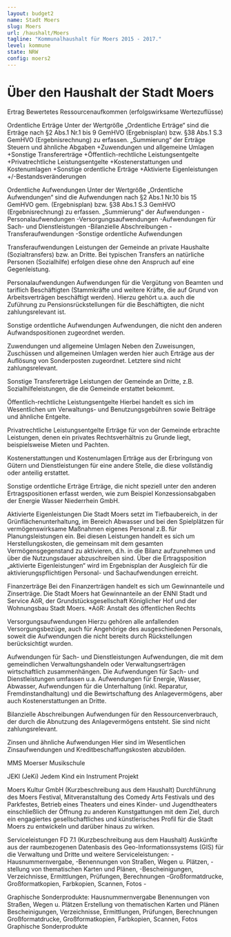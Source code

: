 ```yaml
---
layout: budget2
name: Stadt Moers 
slug: Moers
url: /haushalt/Moers
tagline: "Kommunalhaushalt für Moers 2015 - 2017."
level: kommune
state: NRW
config: moers2
---
```


# Über den Haushalt der Stadt Moers 
Ertrag
Bewertetes Ressourcenaufkommen (erfolgswirksame Wertezuflüsse)
 
Ordentliche Erträge
Unter der Wertgröße „Ordentliche Erträge“ sind die Erträge nach §2 Abs.1 Nr.1 bis 9 GemHVO (Ergebnisplan) bzw. §38 Abs.1 S.3 GemHVO (Ergebnisrechnung) zu erfassen.
„Summierung“ der Erträge
     Steuern und ähnliche Abgaben
     	+Zuwendungen und allgemeine Umlagen
     	+Sonstige Transfererträge
     	+Öffentlich-rechtliche Leistungsentgelte
     	+Privatrechtliche Leistungsentgelte
     	+Kostenerstattungen und Kostenumlagen
     	+Sonstige ordentliche Erträge
     	+Aktivierte Eigenleistungen
     	+/-Bestandsveränderungen
 
Ordentliche Aufwendungen 
Unter der Wertgröße „Ordentliche Aufwendungen“ sind die Aufwendungen nach §2 Abs.1 Nr.10 bis 15 GemHVO gem. (Ergebnisplan) bzw. §38 Abs.1 S.3 GemHVO (Ergebnisrechnung) zu erfassen.
„Summierung“ der Aufwendungen
     	-Personalaufwendungen
     	-Versorgungsaufwendungen
     	-Aufwendungen für Sach- und Dienstleistungen
     	-Bilanzielle Abschreibungen
     	-Transferaufwendungen
     	-Sonstige ordentliche Aufwendungen
  
Transferaufwendungen
Leistungen der Gemeinde an private Haushalte (Sozialtransfers) bzw. an Dritte. Bei typischen Transfers an natürliche Personen (Sozialhilfe) erfolgen diese ohne den Anspruch auf eine Gegenleistung.
 
Personalaufwendungen
Aufwendungen für die Vergütung von Beamten und tariflich Beschäftigten (Stammkräfte und weitere Kräfte, die auf Grund von Arbeitsverträgen beschäftigt werden). Hierzu gehört u.a. auch die Zuführung zu Pensionsrückstellungen für die Beschäftigten, die nicht zahlungsrelevant ist.
 
Sonstige ordentliche Aufwendungen
Aufwendungen, die nicht den anderen Aufwandspositionen zugeordnet werden.
 
Zuwendungen und allgemeine Umlagen
Neben den Zuweisungen, Zuschüssen und allgemeinen Umlagen werden hier auch Erträge aus der Auflösung von Sonderposten zugeordnet. Letztere sind nicht zahlungsrelevant.
 
Sonstige Transfererträge
Leistungen der Gemeinde an Dritte, z.B. Sozialhilfeleistungen, die die Gemeinde erstattet bekommt.
 
Öffentlich-rechtliche Leistungsentgelte
Hierbei handelt es sich im Wesentlichen um Verwaltungs- und Benutzungsgebühren sowie Beiträge und ähnliche Entgelte.
 
Privatrechtliche Leistungsentgelte
Erträge für von der Gemeinde erbrachte Leistungen, denen ein privates Rechtsverhältnis zu Grunde liegt, beispielsweise Mieten und Pachten.
 
Kostenerstattungen und Kostenumlagen
Erträge aus der Erbringung von Gütern und Dienstleistungen für eine andere Stelle, die diese vollständig oder anteilig erstattet.
 
Sonstige ordentliche Erträge
Erträge, die nicht speziell unter den anderen Ertragspositionen erfasst werden, wie zum Beispiel Konzessionsabgaben der Energie Wasser Niederrhein GmbH.
 
Aktivierte Eigenleistungen
Die Stadt Moers setzt im Tiefbaubereich, in der Grünflächenunterhaltung, im Bereich Abwasser und bei den Spielplätzen für vermögenswirksame Maßnahmen eigenes Personal z.B. für Planungsleistungen ein. Bei diesen Leistungen handelt es sich um Herstellungskosten, die gemeinsam mit dem gesamten Vermögensgegenstand zu aktivieren, d.h. in die Bilanz aufzunehmen und über die Nutzungsdauer abzuschreiben sind. Über die Ertragsposition „aktivierte Eigenleistungen“ wird im Ergebnisplan der Ausgleich für die aktivierungspflichtigen Personal- und Sachaufwendungen erreicht.
  
Finanzerträge
Bei den Finanzerträgen handelt es sich um Gewinnanteile und Zinserträge. Die Stadt Moers hat Gewinnanteile an der ENNI Stadt und Service AöR, der Grundstücksgesellschaft Königlicher Hof und der Wohnungsbau Stadt Moers.
*AöR: Anstalt des öffentlichen Rechts

Versorgungsaufwendungen
Hierzu gehören alle anfallenden Versorgungsbezüge, auch für Angehörige des ausgeschiedenen Personals, soweit die Aufwendungen die nicht bereits durch Rückstellungen berücksichtigt wurden.
 
Aufwendungen für Sach- und Dienstleistungen
Aufwendungen, die mit dem gemeindlichen Verwaltungshandeln oder Verwaltungserträgen wirtschaftlich zusammenhängen. Die Aufwendungen für Sach- und Dienstleistungen umfassen u.a. Aufwendungen für Energie, Wasser, Abwasser, Aufwendungen für die Unterhaltung (inkl. Reparatur, Fremdinstandhaltung) und die Bewirtschaftung des Anlagevermögens, aber auch Kostenerstattungen an Dritte.
 
Bilanzielle Abschreibungen
Aufwendungen für den Ressourcenverbrauch, der durch die Abnutzung des Anlagevermögens entsteht. Sie sind nicht zahlungsrelevant.
 
Zinsen und ähnliche Aufwendungen
Hier sind im Wesentlichen Zinsaufwendungen und Kreditbeschaffungskosten abzubilden.
 
MMS
Moerser Musikschule
 
JEKI (JeKi)
Jedem Kind ein Instrument Projekt

 
Moers Kultur GmbH (Kurzbeschreibung aus dem Haushalt)
Durchführung des Moers Festival, Mitveranstaltung des Comedy Arts Festivals und des Parkfestes, Betrieb eines Theaters und eines Kinder- und Jugendtheaters einschließlich der Öffnung zu anderen Kunstgattungen mit dem Ziel, durch ein engagiertes gesellschaftliches und künstlerisches Profil für die Stadt Moers zu entwickeln und darüber hinaus zu wirken.
 
Serviceleistungen FD 7.1 (Kurzbeschreibung aus dem Haushalt)
Auskünfte aus der raumbezogenen Datenbasis des Geo-Informationssystems (GIS) für die Verwaltung und Dritte und weitere Serviceleistungen: -Hausnummernvergabe, -Benennungen von Straßen, Wegen u. Plätzen, -stellung von thematischen Karten und Plänen, -Bescheinigungen, Verzeichnisse, Ermittlungen, Prüfungen, Berechnungen -Großformatdrucke, Großformatkopien, Farbkopien, Scannen, Fotos -

Graphische Sonderprodukte:
Hausnummernvergabe
Benennungen von Straßen, Wegen u. Plätzen
Erstellung von thematischen Karten und Plänen
Bescheinigungen, Verzeichnisse, Ermittlungen, Prüfungen, Berechnungen
Großformatdrucke, Großformatkopien, Farbkopien, Scannen, Fotos
Graphische Sonderprodukte



